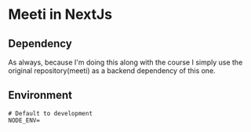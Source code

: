 # Meeti in NextJs

## Dependency

As always, because I'm doing this along with the course I simply use the original repository(meeti) as a backend dependency of this one.

## Environment

```
# Default to development
NODE_ENV=
```

